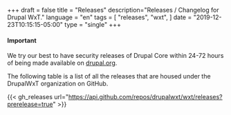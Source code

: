 +++
draft = false
title = "Releases"
description="Releases / Changelog for Drupal WxT."
language = "en"
tags = [
    "releases",
    "wxt",
]
date = "2019-12-23T10:15:15-05:00"
type = "single"
+++

<div class="alert alert-info">
<h4>Important</h4>
<p>We try our best to have security releases of Drupal Core within 24-72 hours of being made available on <a href="https://www.drupal.org/project/drupal">drupal.org</a>.</p>
</div>

The following table is a list of all the releases that are housed under the DrupalWxT organization on GitHub.

{{< gh_releases url="https://api.github.com/repos/drupalwxt/wxt/releases?prerelease=true" >}}
